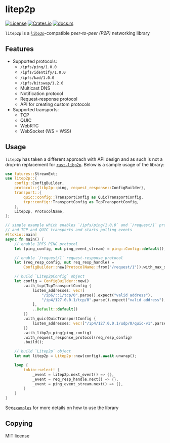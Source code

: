 # litep2p

[![License](https://img.shields.io/badge/License-MIT-blue.svg)](LICENSE) [![Crates.io](https://img.shields.io/crates/v/litep2p.svg)](https://crates.io/crates/litep2p) [![docs.rs](https://img.shields.io/docsrs/litep2p.svg)](https://docs.rs/litep2p/latest/litep2p/)

`litep2p` is a [`libp2p`](https://libp2p.io/)-compatible *peer-to-peer (P2P)* networking library

## Features

* Supported protocols:
  * `/ipfs/ping/1.0.0`
  * `/ipfs/identify/1.0.0`
  * `/ipfs/kad/1.0.0`
  * `/ipfs/bitswap/1.2.0`
  * Multicast DNS
  * Notification protocol
  * Request-response protocol
  * API for creating custom protocols 
* Supported transports:
  * TCP
  * QUIC
  * WebRTC
  * WebSocket (WS + WSS)

## Usage

`litep2p` has taken a different approach with API design and as such is not a drop-in replacement for [`rust-libp2p`](https://github.com/libp2p/rust-libp2p/). Below is a sample usage of the library:

```rust
use futures::StreamExt;
use litep2p::{
    config::ConfigBuilder,
    protocol::{libp2p::ping, request_response::ConfigBuilder},
    transport::{
        quic::config::TransportConfig as QuicTransportConfig,
        tcp::config::TransportConfig as TcpTransportConfig,
    },
    Litep2p, ProtocolName,
};

// simple example which enables `/ipfs/ping/1.0.0` and `/request/1` protocols
// and TCP and QUIC transports and starts polling events
#[tokio::main]
async fn main() {
    // enable IPFS PING protocol
    let (ping_config, mut ping_event_stream) = ping::Config::default();

    // enable `/request/1` request-response protocol
    let (req_resp_config, mut req_resp_handle) =
        ConfigBuilder::new(ProtocolName::from("/request/1")).with_max_size(1024).build();

    // build `Litep2pConfig` object
    let config = ConfigBuilder::new()
        .with_tcp(TcpTransportConfig {
            listen_addresses: vec![
                "/ip6/::1/tcp/0".parse().expect("valid address"),
                "/ip4/127.0.0.1/tcp/0".parse().expect("valid address"),
            ],
            ..Default::default()
        })
        .with_quic(QuicTransportConfig {
            listen_addresses: vec!["/ip4/127.0.0.1/udp/0/quic-v1".parse().expect("valid address")],
        })
        .with_libp2p_ping(ping_config)
        .with_request_response_protocol(req_resp_config)
        .build();

    // build `Litep2p` object
    let mut litep2p = Litep2p::new(config).await.unwrap();

    loop {
        tokio::select! {
            _event = litep2p.next_event() => {},
            _event = req_resp_handle.next() => {},
            _event = ping_event_stream.next() => {},
        }
    }
}
```

See[`examples`](https://github.com/altonen/litep2p/tree/master/examples) for more details on how to use the library

## Copying

MIT license
